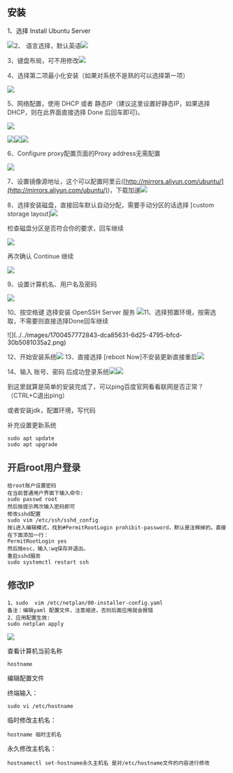 ## 安装
1、选择 Install Ubuntu Server

![](../../images/1700457590820-a4d0b768-c1f2-4364-a5c9-664cdcffe54a.png)<font style="color:rgb(51, 51, 51);">2、 语言选择，默认英语</font>![](../../images/1700457604892-536af1fa-7fd9-49bf-bb8e-fe7771213a76.png)

<font style="color:rgb(51, 51, 51);">3、键盘布局，可不用修改</font>![](../../images/1700457617514-72d5531e-747a-43d7-83f5-39f738927995.png)

<font style="color:rgb(51, 51, 51);">4、选择第二项最小化安装（如果对系统不是熟的可以选择第一项）</font>

  
 ![](../../images/1700457628237-c6e44531-ad98-4a8e-a140-d236e1e00da8.png)

<font style="color:rgb(51, 51, 51);"> 5、网络配置，使用 DHCP 或者 静态IP（建议这里设置好静态IP，如果选择DHCP，则在此界面直接选择 Done 后回车即可)。</font>

![](../../images/1700457641361-5dd1fc9f-fceb-4954-a014-5bcacbb83923.png)

![](../../images/1700457649870-5144ecd3-0347-4fff-afc7-dc8cccd52b19.png)![](../../images/1700457663751-06205fe4-71ea-4dcc-95fe-872ac93625e0.png)![](../../images/1700457671442-66161089-5e0b-46b0-80d3-800239545f46.png)

<font style="color:rgb(51, 51, 51);">6、Configure proxy配置页面的Proxy address无需配置</font>

![](../../images/1700457685175-c1217862-4811-447a-b7eb-3bb0c1baca7b.png)

<font style="color:rgb(51, 51, 51);">7、设置镜像源地址，这个可以配置阿里云(</font>[http://mirrors.aliyun.com/ubuntu/](http://mirrors.aliyun.com/ubuntu/)<font style="color:rgb(51, 51, 51);">)，下载加速</font>![](../../images/1700457697216-30af8933-3b28-4efe-a2a1-34cb6a5327d1.png)

<font style="color:rgb(51, 51, 51);"> 8、选择安装磁盘，直接回车默认自动分配，需要手动分区的话选择 [custom storage layout]</font>![](../../images/1700457708941-bb83200a-d46d-4133-bf35-b3407119fbf3.png)

<font style="color:rgb(51, 51, 51);"> 检查磁盘分区是否符合你的要求，回车继续</font>

![](../../images/1700457719434-e7156a6d-a12e-4dad-ae14-0779079e7d3e.png)

<font style="color:rgb(51, 51, 51);">再次确认 Continue 继续 </font>

![](../../images/1700457732495-1553e4b5-0922-4f8b-b05e-8f3e1d8fd1b7.png)

<font style="color:rgb(51, 51, 51);">9、设置计算机名、用户名及密码</font>

![](../../images/1700457745971-0dfdbb67-5465-434a-9200-5e594b990806.png)

<font style="color:rgb(51, 51, 51);"> 10、按空格键 选择安装 OpenSSH Server 服务 </font>![](../../images/1700457760277-cd792525-adc7-432e-85ef-a3972a86cc3c.png)<font style="color:rgb(51, 51, 51);">11、选择预置环境，按需选取，不需要则直接选择Done回车继续</font>

<font style="color:rgb(51, 51, 51);">  
</font><font style="color:rgb(51, 51, 51);"> </font>![](../../images/1700457772843-dca85631-6d25-4795-bfcd-30b5081035a2.png)

<font style="color:rgb(51, 51, 51);"> 12、开始安装系统</font>![](../../images/1700457783048-c66afc93-6691-406a-b47f-75c9c3e14531.png)<font style="color:rgb(51, 51, 51);"> 13、直接选择 [reboot Now]不安装更新直接重启</font>![](../../images/1700457793034-d10bfeef-0a4e-4b8e-941b-290710f88afe.png)

<font style="color:rgb(51, 51, 51);">14、输入 账号、密码 后成功登录系统</font>![](../../images/1700457802806-a29c17c0-f7fe-4b16-a8b1-d1a495a91055.png)![](../../images/1700457809332-6e854ed3-d7b5-4ff8-ac13-26ab1397bd51.png)

<font style="color:rgb(51, 51, 51);">到这里就算是简单的安装完成了，可以ping百度官网看看联网是否正常？（CTRL+C退出ping）</font>

<font style="color:rgb(51, 51, 51);">或者安装jdk，配置环境，写代码</font>

<font style="color:rgb(51, 51, 51);">补充设置更新系统</font>

```plain
sudo apt update
sudo apt upgrade
```

## <font style="color:rgb(51, 51, 51);"> 开启root用户登录</font>
```plain
给root账户设置密码
在当前普通用户界面下输入命令:
sudo passwd root
然后按提示两次输入密码即可
修改sshd配置
sudo vim /etc/ssh/sshd_config
按i进入编辑模式，找到#PermitRootLogin prohibit-password，默认是注释掉的。直接在下面添加一行：
PermitRootLogin yes
然后按esc，输入:wq保存并退出。
重启sshd服务
sudo systemctl restart ssh
```

## <font style="color:rgb(51, 51, 51);">修改IP</font>
```plain
1、sudo  vim /etc/netplan/00-installer-config.yaml
备注：编辑yaml 配置文件，注意缩进，否则后面应用就会报错
2、应用配置生效:
sudo netplan apply
```

![](../../images/1700458093777-70796f91-aa34-4e49-8b85-695973cee875.png)

查看计算机当前名称



```shell
hostname
```



编辑配置文件



终端输入：



```shell
sudo vi /etc/hostname
```



临时修改主机名：



```shell
hostname 临时主机名
```



永久修改主机名：



```shell
hostnamectl set-hostname永久主机名 是对/etc/hostname文件的内容进行修改
```

